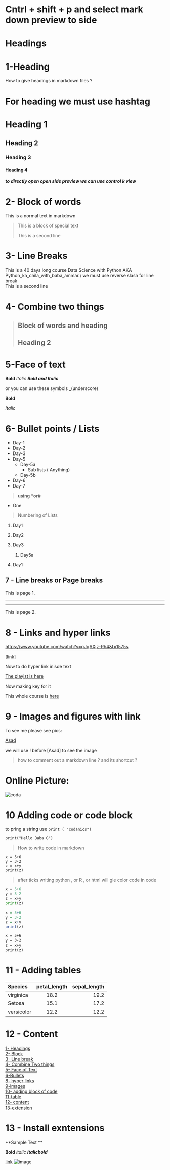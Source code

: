 
# Cntrl + shift + p and select mark down preview to side
# Headings
# 1-Heading
How to give headings in markdown files ? 
# For heading we must use hashtag
# Heading 1 
## Heading 2
### Heading 3
#### Heading 4
##### to directly open open side preview we can use control k view 

# 2- Block of words 

This is a normal text in markdown

> This is a block of special text 
> 
> This is a second line

# 3- Line Breaks 

This is a 40 days long course Data Science with Python AKA Python_ka_chila_with_baba_ammar.\ we must use reverse slash for line break\
This is a second line 


# 4- Combine two things

>## Block of words and heading 
>## Heading 2 

# 5-Face of text

**Bold**
*Italic*
***Bold and Italic***

or you can use these symbols 
_(underscore)

__Bold__

_Italic_

# 6- Bullet points / Lists 
- Day-1
- Day-2
- Day-3
- Day-5
    - Day-5a 
        - Sub lists ( Anything)
    - Day-5b
- Day-6
- Day-7


> __using *or#__
* One





> Numbering of Lists 
1. Day1
2. Day2
3. Day3
    1. Day5a

1. Day1


## 7 - Line breaks or Page breaks 

This is page 1.

---
***
This is page 2.


# 8 - Links and hyper links 

<https://www.youtube.com/watch?v=qJqAXjz-Rh4&t=1575s>

[link]

Now to do hyper link inisde text

[The playist is here](https://www.youtube.com/watch?v=qJqAXjz-Rh4&t=1575s)

Now making key for it

[codanics]:https://www.youtube.com/watch?v=qJqAXjz-Rh4&t=1575s


This whole course is [here][codanics]



# 9 - Images and figures with link

[comment]: <> (This is a comment, it will not be included)



To see me please see pics:

[Asad](asad.jpg)

we will use ! before [Asad] to see the image

>  how to comment out a markdown line ? and its shortcut ?

[comment]: <> (This is a comment, it will not be included)


# Online Picture:

![coda](https://www.google.com/search?q=codanics&client=firefox-b-d&sxsrf=AOaemvIYIy9vU0TUT-wdWwiT2x1iY8QXSw:1642309257252&source=lnms&tbm=isch&sa=X&ved=2ahUKEwjb0Y7fvrX1AhWzA2MBHR_5DwMQ_AUoAnoECAEQBA&biw=1366&bih=615&dpr=1#imgrc=jSNIAJI341a1QM)


# 10 Adding code or code block

to pring a string use `print ( "codanics")`

`print("Hello Baba G")`

> How to write code in markdown 


```
x = 5+6
y = 3-2
z = x+y
print(z)

```


> after ticks writing python , or R , or html will gie color code in code


```python
x = 5+6
y = 3-2
z = x+y
print(z)

```


```R
x = 5+6
y = 3-2
z = x+y
print(z)

```



```html
x = 5+6
y = 3-2
z = x+y
print(z)

```



# 11 - Adding tables 

| Species | petal_length | sepal_length|
| :------- | :------------: | ------------:|
| virginica | 18.2 | 19.2 |
| Setosa | 15.1 |17.2|
| versicolor | 12.2 | 12.2


# 12 - Content 

[1- Headings](#1--headings)\
[2- Block](#2--block-of-words)\
[3- Line break](#3--line-breaks)\
[4- Combine Two things](#4--combine-two-things)\
[5- Face of Text ](#5-face-of-text)\
[6-Bullets](#6--bullet-points--lists)\
[8- hyper links](#8---links-and-hyper-links)\
[9-images ](#9---images-and-figures-with-link)\
[10- adding block of code](#10-adding-code-or-code-block)\
[11-table](#11---adding-tables)\
[12- content ](#12---content)\
[13-extension](#13---install-exntensions)

# 13 - Install exntensions 


**Sample Text **

**Bold**
_italic_
**_italicbold_**

[link](https://www.youtube.com/watch?v=qJqAXjz-Rh4&t=1575s)
![image](asad.jpg)



